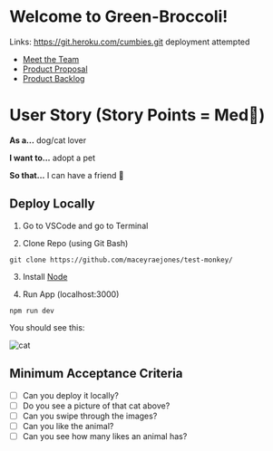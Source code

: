 # Welcome to Green-Broccoli!
Links:
https://git.heroku.com/cumbies.git deployment attempted
- [Meet the Team](https://github.com/maceyraejones/test-monkey/wiki) 
- [Product Proposal](https://github.com/maceyraejones/test-monkey/wiki/Product-Proposal) 
- [Product Backlog](https://github.com/maceyraejones/test-monkey/projects/1) 

# User Story (Story Points = Med👕)
**As a...** dog/cat lover

**I want to...** adopt a pet

**So that...** I can have a friend 🥰


## Deploy Locally

1. Go to VSCode and go to Terminal

2. Clone Repo (using Git Bash)

` git clone https://github.com/maceyraejones/test-monkey/ ` 

3. Install [Node](https://nodejs.org/en/download/)

4. Run App (localhost:3000)

` npm run dev `

You should see this:

![cat](https://user-images.githubusercontent.com/89227313/160014356-1c8e5358-4574-47b8-8119-5d1cf320ce2b.png)



## Minimum Acceptance Criteria
- [ ] Can you deploy it locally?
- [ ] Do you see a picture of that cat above?
- [ ] Can you swipe through the images?
- [ ] Can you like the animal?
- [ ] Can you see how many likes an animal has?
